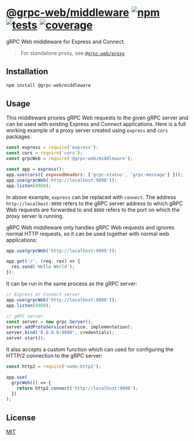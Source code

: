 # [@grpc-web/middleware](https://github.com/marella/node-grpc-web/tree/main/packages/middleware) [![npm](https://img.shields.io/npm/v/@grpc-web/middleware)](https://www.npmjs.com/package/@grpc-web/middleware) [![tests](https://github.com/marella/node-grpc-web/actions/workflows/tests.yml/badge.svg)](https://github.com/marella/node-grpc-web/actions/workflows/tests.yml) [![coverage](https://coveralls.io/repos/github/marella/node-grpc-web/badge.svg)](https://coveralls.io/github/marella/node-grpc-web)

gRPC Web middleware for Express and Connect.

> For standalone proxy, see [`@grpc-web/proxy`](https://www.npmjs.com/package/@grpc-web/proxy)

## Installation

```sh
npm install @grpc-web/middleware
```

## Usage

This middleware proxies gRPC Web requests to the given gRPC server and can be used with existing Express and Connect applications. Here is a full working example of a proxy server created using `express` and `cors` packages:

```js
const express = require('express');
const cors = require('cors');
const grpcWeb = require('@grpc-web/middleware');

const app = express();
app.use(cors({ exposedHeaders: ['grpc-status', 'grpc-message'] }));
app.use(grpcWeb('http://localhost:9090'));
app.listen(8080);
```

In above example, `express` can be replaced with `connect`. The address `http://localhost:9090` refers to the gRPC server address to which gRPC Web requests are forwarded to and `8080` refers to the port on which the proxy server is running.

gRPC Web middleware only handles gRPC Web requests and ignores normal HTTP requests, so it can be used together with normal web applications:

```js
app.use(grpcWeb('http://localhost:9090'));

app.get('/', (req, res) => {
  res.send('Hello World');
});
```

It can be run in the same process as the gRPC server:

```js
// Express or Connect server
app.use(grpcWeb('http://localhost:9090'));
app.listen(8080);

// gRPC server
const server = new grpc.Server();
server.addProtoService(service, implementation);
server.bind('0.0.0.0:9090', credentials);
server.start();
```

It also accepts a custom function which can used for configuring the HTTP/2 connection to the gRPC server:

```js
const http2 = require('node:http2');

app.use(
  grpcWeb(() => {
    return http2.connect('http://localhost:9090');
  })
);
```

## License

[MIT](https://github.com/marella/node-grpc-web/blob/main/packages/middleware/LICENSE)
